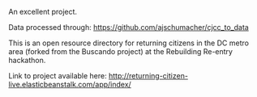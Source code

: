 An excellent project.

Data processed through: https://github.com/ajschumacher/cjcc_to_data


This is an open resource directory for returning citizens in the DC metro area (forked from the Buscando project) at the Rebuilding Re-entry hackathon. 

Link to project available here: http://returning-citizen-live.elasticbeanstalk.com/app/index/


